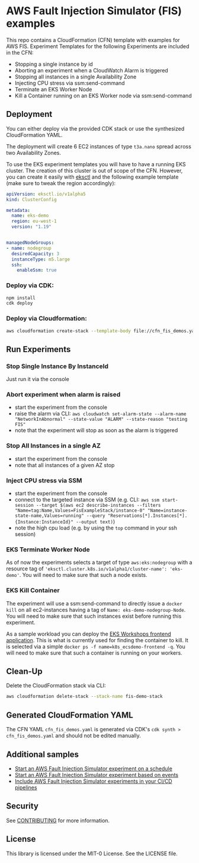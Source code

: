# AWS Fault Injection Simulator (FIS) examples

This repo contains a CloudFormation (CFN) template with examples for AWS FIS. Experiment Templates for the following Experiments are included in the CFN:
- Stopping a single instance by id
- Aborting an experiment when a CloudWatch Alarm is triggered
- Stopping all instances in a single Availability Zone
- Injecting CPU stress via ssm:send-command
- Terminate an EKS Worker Node
- Kill a Container running on an EKS Worker node via ssm:send-command


## Deployment

You can either deploy via the provided CDK stack or use the synthesized CloudFormation YAML.

The deployment will create 6 EC2 instances of type `t3a.nano` spread across two Availability Zones.

To use the EKS experiment templates you will have to have a running EKS cluster. The creation of this cluster is out of scope of the CFN. However, you can create it easily with [eksctl](https://eksctl.io/) and the following example template (make sure to tweak the region accordingly):

```yaml
apiVersion: eksctl.io/v1alpha5
kind: ClusterConfig

metadata:
  name: eks-demo
  region: eu-west-1
  version: "1.19"


managedNodeGroups:
- name: nodegroup
  desiredCapacity: 3
  instanceType: m5.large
  ssh:
    enableSsm: true
```

### Deploy via CDK:
```bash
npm install
cdk deploy
```

### Deploy via Cloudformation:

```bash
aws cloudformation create-stack --template-body file://cfn_fis_demos.yaml --stack-name fis-demo-stack --capabilities CAPABILITY_NAMED_IAM
```

## Run Experiments

### Stop Single Instance By InstanceId
Just run it via the console

### Abort experiment when alarm is raised
- start the experiment from the console
- raise the alarm via CLI: `aws cloudwatch set-alarm-state --alarm-name "NetworkInAbnormal" --state-value "ALARM" --state-reason "testing FIS"`
- note that the experiment will stop as soon as the alarm is triggered

### Stop All Instances in a single AZ
- start the experiment from the console
- note that all instances of a given AZ stop

### Inject CPU stress via SSM
- start the experiment from the console
- connect to the targeted instance via SSM (e.g. CLI: `aws ssm start-session --target $(aws ec2 describe-instances --filters "Name=tag:Name,Values=FisExampleStack/instance-0" "Name=instance-state-name,Values=running" --query "Reservations[*].Instances[*].{Instance:InstanceId}" --output text)`)
- note the high cpu load (e.g. by using the `top` command in your ssh session)

### EKS Terminate Worker Node

As of now the experiments selects a target of type `aws:eks:nodegroup` with a resource tag of `'eksctl.cluster.k8s.io/v1alpha1/cluster-name': 'eks-demo'`. You will need to make sure that such a node exists.

### EKS Kill Container

The experiment will use a ssm:send-command to directly issue a `docker kill` on all ec2-instances having a tag of `Name: eks-demo-nodegroup-Node`. You will need to make sure that such instances exist before running this experiment.

As a sample workload you can deploy the [EKS Workshops frontend application](https://www.eksworkshop.com/beginner/050_deploy/deployfrontend/). This is what is currently used for finding the container to kill. It is selected via a simple `docker ps -f name=k8s_ecsdemo-frontend -q`. You will need to make sure that such a container is running on your workers.


## Clean-Up
Delete the CloudFormation stack via CLI:
```bash
aws cloudformation delete-stack --stack-name fis-demo-stack
```

## Generated CloudFormation YAML

The CFN YAML `cfn_fis_demos.yaml` is generated via CDK's `cdk synth > cfn_fis_demos.yaml` and should not be edited manually.

## Additional samples

* [Start an AWS Fault Injection Simulator experiment on a schedule](./schedule-experiment/README.md)
* [Start an AWS Fault Injection Simulator experiment based on events](./event-trigger-experiment/README.md)
* [Include AWS Fault Injection Simulator experiments in your CI/CD pipelines](./pipeline-experiment/README.md)

## Security

See [CONTRIBUTING](CONTRIBUTING.md#security-issue-notifications) for more information.

## License

This library is licensed under the MIT-0 License. See the LICENSE file.
